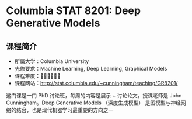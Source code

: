 # Columbia STAT 8201: Deep Generative Models

## 课程简介

- 所属大学：Columbia University
- 先修要求：Machine Learning, Deep Learning, Graphical Models
- 课程难度：🌟🌟🌟🌟🌟🌟
- 课程网站：<http://stat.columbia.edu/~cunningham/teaching/GR8201/>

这门课是一门 PhD 讨论班，每周的内容是展示 + 讨论论文，授课老师是 John Cunningham。Deep Generative Models （深度生成模型） 是图模型与神经网络的结合，也是现代机器学习最重要的方向之一
